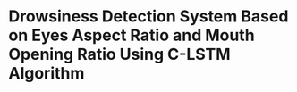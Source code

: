 # **Drowsiness Detection System Based on Eyes Aspect Ratio and Mouth Opening Ratio Using C-LSTM Algorithm**


